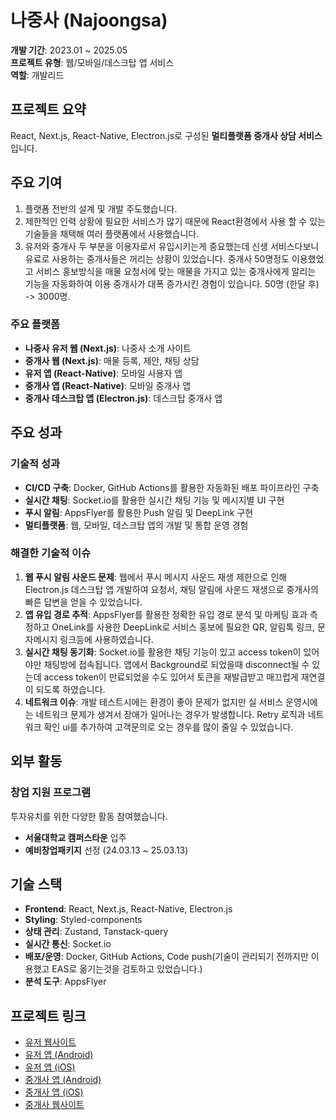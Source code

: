 # 나중사 (Najoongsa)

**개발 기간**: 2023.01 ~ 2025.05  
**프로젝트 유형**: 웹/모바일/데스크탑 앱 서비스  
**역할**: 개발리드

## 프로젝트 요약

React, Next.js, React-Native, Electron.js로 구성된 **멀티플랫폼 중개사 상담 서비스**입니다.

## 주요 기여

1. 플랫폼 전반의 설계 및 개발 주도했습니다.
2. 제한적인 인력 상황에 필요한 서비스가 많기 때문에 React환경에서 사용 할 수 있는 기술들을 채택해 여러 플랫폼에서 사용했습니다.
3. 유저와 중개사 두 부분을 이용자로서 유입시키는게 중요했는데 신생 서비스다보니 유료로 사용하는 중개사들은 꺼리는 상황이 있었습니다. 중개사 50명정도 이용했었고 서비스 홍보방식을 매물 요청서에 맞는 매물을 가지고 있는 중개사에게 알리는 기능을 자동화하여 이용 중개사가 대폭 증가시킨 경험이 있습니다. 50명 (한달 후) -> 3000명.

### 주요 플랫폼

- **나중사 유저 웹 (Next.js)**: 나중사 소개 사이트
- **중개사 웹 (Next.js)**: 매물 등록, 제안, 채팅 상담
- **유저 앱 (React-Native)**: 모바일 사용자 앱
- **중개사 앱 (React-Native)**: 모바일 중개사 앱
- **중개사 데스크탑 앱 (Electron.js)**: 데스크탑 중개사 앱

## 주요 성과

### 기술적 성과

- **CI/CD 구축**: Docker, GitHub Actions를 활용한 자동화된 배포 파이프라인 구축
- **실시간 채팅**: Socket.io를 활용한 실시간 채팅 기능 및 메시지별 UI 구현
- **푸시 알림**: AppsFlyer를 활용한 Push 알림 및 DeepLink 구현
- **멀티플랫폼**: 웹, 모바일, 데스크탑 앱의 개발 및 통합 운영 경험

### 해결한 기술적 이슈

1. **웹 푸시 알림 사운드 문제**: 웹에서 푸시 메시지 사운드 재생 제한으로 인해 Electron.js 데스크탑 앱 개발하여 요청서, 채팅 알림에 사운드 재생으로 중개사의 빠른 답변을 얻을 수 있었습니다.
2. **앱 유입 경로 추적**: AppsFlyer를 활용한 정확한 유입 경로 분석 및 마케팅 효과 측정하고 OneLink를 사용한 DeepLink로 서비스 홍보에 필요한 QR, 알림톡 링크, 문자메시지 링크등에 사용하였습니다.
3. **실시간 채팅 동기화**: Socket.io를 활용한 채팅 기능이 있고 access token이 있어야만 채팅방에 접속됩니다. 앱에서 Background로 되었을때 disconnect될 수 있는데 access token이 만료되었을 수도 있어서 토큰을 재발급받고 매끄럽게 재연결이 되도록 하였습니다.
4. **네트워크 이슈**: 개발 테스트시에는 환경이 좋아 문제가 없지만 실 서비스 운영시에는 네트워크 문제가 생겨서 장애가 일어나는 경우가 발생합니다. Retry 로직과 네트워크 확인 ui를 추가하여 고객문의로 오는 경우를 많이 줄일 수 있었습니다.

## 외부 활동

### 창업 지원 프로그램

투자유치를 위한 다양한 활동 참여했습니다.

- **서울대학교 캠퍼스타운** 입주
- **예비창업패키지** 선정 (24.03.13 ~ 25.03.13)

## 기술 스택

- **Frontend**: React, Next.js, React-Native, Electron.js
- **Styling**: Styled-components
- **상태 관리**: Zustand, Tanstack-query
- **실시간 통신**: Socket.io
- **배포/운영**: Docker, GitHub Actions, Code push(기술이 관리되기 전까지만 이용했고 EAS로 옮기는것을 검토하고 있었습니다.)
- **분석 도구**: AppsFlyer

## 프로젝트 링크

- [유저 웹사이트](https://najoongsa.com)
- [유저 앱 (Android)](https://play.google.com/store/apps/details?id=com.najoongsa.user.app&hl=ko)
- [유저 앱 (iOS)](https://apps.apple.com/kr/app/%EB%82%98%EC%A4%91%EC%82%AC/id6470787996)
- [중개사 앱 (Android)](https://play.google.com/store/apps/details?id=com.najoongsa.realtor.app&hl=ko)
- [중개사 앱 (iOS)](https://apps.apple.com/kr/app/%EB%82%98%EC%A4%91%EC%82%AC-%EC%A4%91%EA%B0%9C%EC%82%AC-%EC%A0%84%EC%9A%A9/id6476068129)
- [중개사 웹사이트](https://realtor.najoongsa.com)
